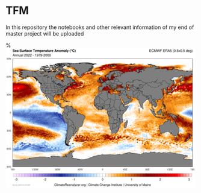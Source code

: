 # TFM
In this repository the notebooks and other relevant information of my end of master project will be uploaded

%![Anomalía anual de SST en 2022](era5-0p5deg_33.png)
